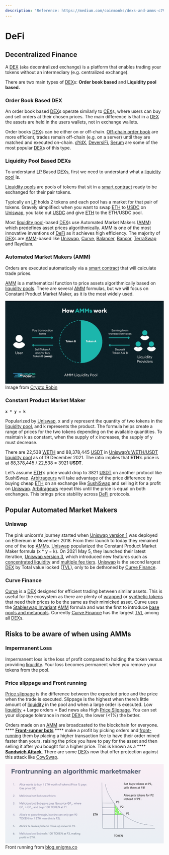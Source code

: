```yaml
---
description: 'Reference: https://medium.com/coinmonks/dexs-and-amms-c79bce065703'
---
```


# DeFi

## Decentralized Finance

A [DEX](https://www.coinbase.com/learn/crypto-basics/what-is-a-dex) (aka decentralized exchange) is a platform that enables trading your tokens without an intermediary (e.g. centralized exchange).

There are two main types of [DEX](https://www.coinbase.com/learn/crypto-basics/what-is-a-dex)s: **Order book based** and **Liquidity pool based.**

### Order Book Based DEX <a href="#881e" id="881e"></a>

An order book based [DEX](https://www.coinbase.com/learn/crypto-basics/what-is-a-dex)s operate similarly to [CEX](https://coinmarketcap.com/alexandria/glossary/centralized-exchange-cex%C3%BA%C5%B1)s, where users can buy and sell orders at their chosen prices. The main difference is that in a [DEX](https://www.coinbase.com/learn/crypto-basics/what-is-a-dex) the assets are held in the users wallets, not in exchange wallets.

Order books [DEX](https://www.coinbase.com/learn/crypto-basics/what-is-a-dex)s can be either on or off-chain. [Off-chain order book](https://www.argent.xyz/learn/what-are-off-chain-order-book-dexs/) are more efficient, trades remain off-chain (e.g. on a server) until they are matched and executed on-chain. [dYdX](https://dydx.exchange), [DeversiFi](https://deversifi.com), [Serum](https://www.projectserum.com) are some of the most popular [DEX](https://www.coinbase.com/learn/crypto-basics/what-is-a-dex)s of this type.

### Liquidity Pool Based DEXs <a href="#8e23" id="8e23"></a>

To understand [LP](https://www.gemini.com/cryptopedia/what-is-a-liquidity-pool-crypto-market-liquidity) Based [DEX](https://www.coinbase.com/learn/crypto-basics/what-is-a-dex)s, first we need to understand what a [liquidity pool](https://www.gemini.com/cryptopedia/what-is-a-liquidity-pool-crypto-market-liquidity) is.

[Liquidity pools](https://www.gemini.com/cryptopedia/what-is-a-liquidity-pool-crypto-market-liquidity) are pools of tokens that sit in a [smart contract](https://www.investopedia.com/terms/s/smart-contracts.asp) ready to be exchanged for their pair tokens.

Typically an [LP](https://www.gemini.com/cryptopedia/what-is-a-liquidity-pool-crypto-market-liquidity) holds 2 tokens and each pool has a market for that pair of tokens. Gravely simplified: when you want to swap [ETH](https://ethereum.org/en/eth/) to [USDC](https://coinmarketcap.com/hu/currencies/usd-coin/) on [Uniswap](https://app.uniswap.org/#/swap), you take out [USDC](https://coinmarketcap.com/hu/currencies/usd-coin/) and give [ETH](https://ethereum.org/en/eth/) to the ETH/USDC pool.

Most [liquidity pool](https://www.gemini.com/cryptopedia/what-is-a-liquidity-pool-crypto-market-liquidity)-based [DEX](https://www.coinbase.com/learn/crypto-basics/what-is-a-dex)s use Automated Market Makers ([AMM](https://medium.com/balancer-protocol/what-is-an-automated-market-maker-amm-588954fc5ff7)) which predefines asset prices algorithmically. AMM is one of the most innovative inventions of [DeFi](https://www.coindesk.com/learn/what-is-defi/) as it achieves high efficiency. The majority of [DEX](https://www.coinbase.com/learn/crypto-basics/what-is-a-dex)s are [AMM](https://medium.com/balancer-protocol/what-is-an-automated-market-maker-amm-588954fc5ff7)-based like [Uniswap](https://app.uniswap.org/#/swap), [Curve](https://curve.fi), [Balancer](https://app.balancer.fi/#/), [Bancor](https://www.bancor.network), [TerraSwap](https://app.terraswap.io) and [Raydium](https://raydium.io).

### Automated Market Makers (AMM) <a href="#0d7a" id="0d7a"></a>

Orders are executed automatically via a [smart contract](https://www.investopedia.com/terms/s/smart-contracts.asp) that will calculate trade prices.

[AMM](https://medium.com/balancer-protocol/what-is-an-automated-market-maker-amm-588954fc5ff7) is a mathematical function to price assets algorithmically based on [liquidity pools](https://www.gemini.com/cryptopedia/what-is-a-liquidity-pool-crypto-market-liquidity). There are several [AMM](https://medium.com/balancer-protocol/what-is-an-automated-market-maker-amm-588954fc5ff7) formulas, but we will focus on Constant Product Market Maker, as it is the most widely used.

![](<.gitbook/assets/imagem (6) (1).png>)Image from [Crypto Robin](https://cryptorobin.com)

### Constant Product Market Maker <a href="#744f" id="744f"></a>

**`x * y = k`**

Popularized by [Uniswap](https://app.uniswap.org/#/swap), x and y represent the quantity of two tokens in the [liquidity pool](https://www.gemini.com/cryptopedia/what-is-a-liquidity-pool-crypto-market-liquidity), and k represents the product. The formula helps create a range of prices for the two tokens depending on the available quantities. To maintain k as constant, when the supply of x increases, the supply of y must decrease.

There are 22,538 [WETH](https://weth.io) and 88,378,445 [USDT](https://coinmarketcap.com/hu/currencies/tether/) in [Uniswap’s WETH/USDT liquidity pool](https://pools.fyi/#/returns/0x0d4a11d5eeaac28ec3f61d100daf4d40471f1852) as of 19 December 2021. The ratio implies that **ETH**’s price is at 88,378,445 / 22,538 = 3921 **USDT**.

Let’s assume [ETH](https://ethereum.org/en/eth/)’s price would drop to 3821 [USDT](https://coinmarketcap.com/hu/currencies/tether/) on another protocol like SushiSwap. [Arbitrageurs](https://www.investopedia.com/terms/a/arbitrageur.asp) will take advantage of the price difference by buying cheap [ETH](https://ethereum.org/en/eth/) on an exchange like [SushiSwap](https://app.sushi.com/swap) and selling it for a profit on [Uniswap](https://pools.fyi/#/returns/0x0d4a11d5eeaac28ec3f61d100daf4d40471f1852). [Arbitrageurs](https://www.investopedia.com/terms/a/arbitrageur.asp) repeat this until the price is equal on both exchanges. This brings price stability across [DeFi](https://www.coindesk.com/learn/what-is-defi/) protocols.

## Popular Automated Market Makers <a href="#0cc6" id="0cc6"></a>

### Uniswap <a href="#df39" id="df39"></a>

The pink unicorn’s journey started when [Uniswap version 1](https://docs.uniswap.org/protocol/V1/introduction) was deployed on Ethereum in November 2018. From their launch to today they remained one of the top [AMM](https://medium.com/balancer-protocol/what-is-an-automated-market-maker-amm-588954fc5ff7)s. [Uniswap](https://pools.fyi/#/returns/0x0d4a11d5eeaac28ec3f61d100daf4d40471f1852) popularized the Constant Product Market Maker formula (x \* y = k). On 2021 May 5, they launched their latest iteration, [Uniswap version 3](https://www.youtube.com/watch?v=Ehm-OYBmlPM), which introduced new features such as [concentrated liquidity](https://docs.uniswap.org/protocol/concepts/V3-overview/concentrated-liquidity) and [multiple fee tiers](https://help.uniswap.org/en/articles/5391541-provide-liquidity-on-uniswap-v3). [Uniswap](https://pools.fyi/#/returns/0x0d4a11d5eeaac28ec3f61d100daf4d40471f1852) is the second largest [DEX](https://cointelegraph.com/defi-101/what-are-decentralized-exchanges-and-how-do-dexs-work) by Total value locked ([TVL](https://coinmarketcap.com/alexandria/glossary/total-value-locked-tvl)), only to be dethroned by [Curve Finance](https://curve.fi).

### Curve Finance <a href="#f25b" id="f25b"></a>

[Curve](https://curve.fi) is a [DEX](https://www.coinbase.com/learn/crypto-basics/what-is-a-dex) designed for efficient trading between similar assets. This is useful for the ecosystem as there are plenty of [wrapped](https://academy.binance.com/en/articles/what-are-wrapped-tokens) or [synthetic tokens](https://docs.umaproject.org/synthetic-tokens/what-are-synthetic-assets) that need their prices to be the same as their mimicked asset. Curve uses the [Stableswap Invariant](https://curve.readthedocs.io/exchange-overview.html) [AMM](https://medium.com/balancer-protocol/what-is-an-automated-market-maker-amm-588954fc5ff7) formula and was the first to introduce [base pools and metapools](https://resources.curve.fi/faq/base-and-metapools). Currently [Curve Finance](https://curve.fi) has the largest [TVL](https://coinmarketcap.com/alexandria/glossary/total-value-locked-tvl) among all [DEX](https://www.coinbase.com/learn/crypto-basics/what-is-a-dex)s.

## Risks to be aware of when using AMMs <a href="#07db" id="07db"></a>

### Impermanent Loss <a href="#c981" id="c981"></a>

Impermanent loss is the loss of profit compared to holding the token versus providing [liquidity](https://www.investopedia.com/terms/l/liquidity.asp). Your loss becomes permanent when you remove your tokens from the pool.

### Price slippage and Front running <a href="#c9db" id="c9db"></a>

[Price slippage](https://www.angelone.in/knowledge-center/online-share-trading/slippage-trading) is the difference between the expected price and the price when the trade is executed. Slippage is the highest when there’s little amount of [liquidity](https://www.investopedia.com/terms/l/liquidity.asp) in the pool and when a large order is executed. Low [liquidity](https://www.investopedia.com/terms/l/liquidity.asp) + Large orders = Bad news aka High [Price Slippage](https://www.angelone.in/knowledge-center/online-share-trading/slippage-trading). You can set your slippage tolerance in most [DEX](https://www.coinbase.com/learn/crypto-basics/what-is-a-dex)s, the lower (<1%) the better.

Orders made on an [AMM](https://medium.com/balancer-protocol/what-is-an-automated-market-maker-amm-588954fc5ff7) are broadcasted to the blockchain for everyone. **** [**Front-runner bots**](https://www.paradigm.xyz/2020/08/ethereum-is-a-dark-forest) **** make a profit by picking orders and [front-running](https://www.youtube.com/watch?v=UZ-NNd6yjFM) them by placing a higher transaction fee to have their order mined faster than yours, raising the price you have to pay for the asset and then selling it after you bought for a higher price. This is known as a **** [**Sandwich Attack**](https://coinmarketcap.com/alexandria/article/what-are-sandwich-attacks-in-defi-and-how-can-you-avoid-them). There are some [DEX](https://www.coinbase.com/learn/crypto-basics/what-is-a-dex)s now that offer protection against this attack like [CowSwap](https://cowswap.exchange/#/swap).

![](<.gitbook/assets/imagem (2) (1).png>)Front running from [blog.enigma.co](https://blog.enigma.co/preventing-dex-front-running-with-enigma-df3f0b5b9e78)

